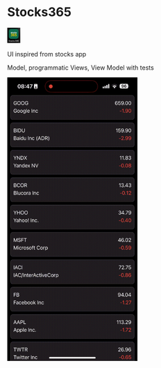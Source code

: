 # Stocks365

 <img src="icon.jpg" width="30">

UI inspired from stocks app

Model, programmatic Views, View Model with tests

 <img src="demo.gif" width="300">

